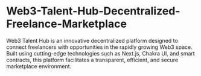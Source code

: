 # Web3-Talent-Hub-Decentralized-Freelance-Marketplace
Web3 Talent Hub is an innovative decentralized platform designed to connect freelancers with opportunities in the rapidly growing Web3 space. Built using cutting-edge technologies such as Next.js, Chakra UI, and smart contracts, this platform facilitates a transparent, efficient, and secure marketplace environment.
